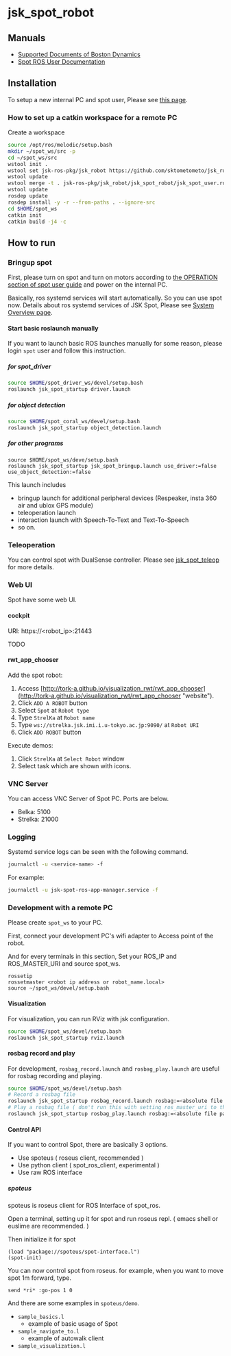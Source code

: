 jsk_spot_robot
==============

## Manuals

- [Supported Documents of Boston Dynamics](https://www.bostondynamics.com/spot/training/documentation)
- [Spot ROS User Documentation](http://www.clearpathrobotics.com/assets/guides/melodic/spot-ros/ros_usage.html#taking-control-of-the-robot)

## Installation

To setup a new internal PC and spot user, Please see [this page](./SetupInternalPCAndSpotUser.md).

### How to set up a catkin workspace for a remote PC

Create a workspace

```bash
source /opt/ros/melodic/setup.bash
mkdir ~/spot_ws/src -p
cd ~/spot_ws/src
wstool init .
wstool set jsk-ros-pkg/jsk_robot https://github.com/sktometometo/jsk_robot.git --git -v develop/spot
wstool update
wstool merge -t . jsk-ros-pkg/jsk_robot/jsk_spot_robot/jsk_spot_user.rosinstall
wstool update
rosdep update
rosdep install -y -r --from-paths . --ignore-src
cd $HOME/spot_ws
catkin init
catkin build -j4 -c
```

## How to run

### Bringup spot

First, please turn on spot and turn on motors according to [the OPERATION section of spot user guide](https://www.bostondynamics.com/sites/default/files/inline-files/spot-user-guide.pdf) and power on the internal PC.

Basically, ros systemd services will start automatically. So you can use spot now.
Details about ros systemd services of JSK Spot, Please see [System Overview page](./SystemOverview.md).

#### Start basic roslaunch manually

If you want to launch basic ROS launches manually for some reason, please login `spot` user and follow this instruction.

##### for spot_driver

```bash
source $HOME/spot_driver_ws/devel/setup.bash
roslaunch jsk_spot_startup driver.launch
```

##### for object detection

```bash
source $HOME/spot_coral_ws/devel/setup.bash
roslaunch jsk_spot_startup object_detection.launch
```

##### for other programs

```
source $HOME/spot_ws/deve/setup.bash
roslaunch jsk_spot_startup jsk_spot_bringup.launch use_driver:=false use_object_detection:=false
```

This launch includes
- bringup launch for additional peripheral devices (Respeaker, insta 360 air and ublox GPS module)
- teleoperation launch
- interaction launch with Speech-To-Text and Text-To-Speech
- so on.

### Teleoperation

You can control spot with DualSense controller. Please see [jsk_spot_teleop](./jsk_spot_teleop/README.md) for more details.

### Web UI

Spot have some web UI.

#### cockpit

URI: https://<robot_ip>:21443

TODO

#### rwt_app_chooser

Add the spot robot:
1. Access [http://tork-a.github.io/visualization_rwt/rwt_app_chooser](http://tork-a.github.io/visualization_rwt/rwt_app_chooser "website").
1. Click `ADD A ROBOT` button
1. Select `Spot` at `Robot type`
1. Type `StrelKa` at `Robot name`
1. Type `ws://strelka.jsk.imi.i.u-tokyo.ac.jp:9090/` at `Robot URI`
1. Click `ADD ROBOT` button

Execute demos:
1. Click `StrelKa` at `Select Robot` window
1. Select task which are shown with icons.


### VNC Server

You can access VNC Server of Spot PC.
Ports are below.

- Belka: 5100
- Strelka: 21000

### Logging

Systemd service logs can be seen with the following command.
```bash
journalctl -u <service-name> -f
```
For example:
```bash
journalctl -u jsk-spot-ros-app-manager.service -f
```

### Development with a remote PC

Please create `spot_ws` to your PC.

First, connect your development PC's wifi adapter to Access point of the robot.

And for every terminals in this section, Set your ROS_IP and ROS_MASTER_URI and source spot_ws.

```
rossetip
rossetmaster <robot ip address or robot_name.local>
source ~/spot_ws/devel/setup.bash
```

#### Visualization

For visualization, you can run RViz with jsk configuration.

```bash
source $HOME/spot_ws/devel/setup.bash
roslaunch jsk_spot_startup rviz.launch
```

#### rosbag record and play

For development, `rosbag_record.launch` and `rosbag_play.launch` are useful for rosbag recording and playing.

```bash
source $HOME/spot_ws/devel/setup.bash
# Record a rosbag file
roslaunch jsk_spot_startup rosbag_record.launch rosbag:=<absolute file path to rosbag file>
# Play a rosbag file ( don't run this with setting ros_master_uri to the robot )
roslaunch jsk_spot_startup rosbag_play.launch rosbag:=<absolute file path to rosbag file>
```

#### Control API

If you want to control Spot, there are basically 3 options.

- Use spoteus ( roseus client, recommended )
- Use python client ( spot_ros_client, experimental )
- Use raw ROS interface

##### spoteus

spoteus is roseus client for ROS Interface of spot_ros.

Open a terminal, setting up it for spot and run roseus repl. ( emacs shell or euslime are recommended. )

Then initialize it for spot

```
(load "package://spoteus/spot-interface.l")
(spot-init)
```

You can now control spot from roseus.
for example, when you want to move spot 1m forward, type.

```
send *ri* :go-pos 1 0
```

And there are some examples in `spoteus/demo`.

- `sample_basics.l`
  + example of basic usage of Spot
- `sample_navigate_to.l`
  + example of autowalk client
- `sample_visualization.l`
